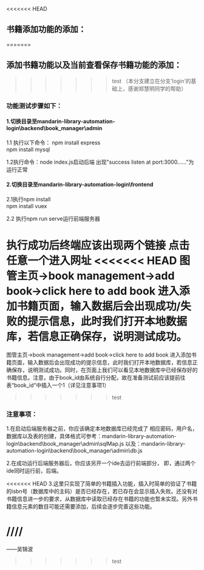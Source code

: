 <<<<<<< HEAD
## 书籍添加功能的添加：
=======
## 添加书籍功能以及当前查看保存书籍功能的添加：
>>>>>>> test
（本分支建立在分支‘login’的基础上，感谢郑慧明同学的帮助）

### 功能测试步骤如下：
#### 1.切换目录至mandarin-library-automation-login\backend\book_manager\admin
1.1 执行以下命令：
npm install express  
npm install mysql

1.2执行命令：node index.js启动后端 出现"success listen at port:3000......"为运行正常   
#### 2.切换目录至mandarin-library-automation-login\frontend

2.1执行npm install  
npm install vuex

2.2 执行npm run serve运行前端服务器

执行成功后终端应该出现两个链接 点击任意一个进入网址
<<<<<<< HEAD
图管主页->book management->add book->click here to add book 进入添加书籍页面，输入数据后会出现成功/失败的提示信息，此时我们打开本地数据库，若信息正确保存，说明测试成功。
=======
图管主页->book management->add book->click here to add book 进入添加书籍页面，输入数据后会出现成功的提示信息，此时我们打开本地数据库，若信息正确保存，说明测试成功。同时，在页面上我们可以看见本地数据库中已经保存好的书籍信息。注意，由于book_id由系统自行分配，故在准备测试前应该提前往表“book_id“中插入一个1（详见注意事项1）
>>>>>>> test

### 注意事项：
1.在启动后端服务器之前，你应该确定本地数据库已经完成了 相应密码，用户名，数据库以及表的创建，具体格式可参考：mandarin-library-automation-login\backend\book_manager\admin\sqlMap.js
以及：mandarin-library-automation-login\backend\book_manager\admin\db.js

2.在成功运行后端服务器后，你应该另开一个ide去运行前端部分，
即，通过两个ide同时运行前，后端。

<<<<<<< HEAD
3.这里只实现了简单的书籍插入功能，插入时简单的验证了书籍的isbn号（数据库中的主码）是否已经存在，若已存在会显示插入失败。还没有对书籍信息进一步的要求，从数据库中读取已经存在书籍的功能也暂未实现。另外书籍信息元素的数目可能还需要添加，后续会逐步完善这些功能。

////
=======
——吴锦波
>>>>>>> test
